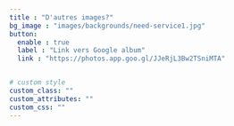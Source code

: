 ```yaml
---
title : "D'autres images?"
bg_image : "images/backgrounds/need-service1.jpg"
button:
  enable : true
  label : "Link vers Google album"
  link : "https://photos.app.goo.gl/JJeRjL3Bw2TSniMTA"


# custom style
custom_class: ""
custom_attributes: ""
custom_css: ""
---
```

